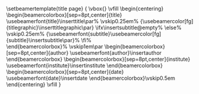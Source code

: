 \setbeamertemplate{title page}
{
  \vbox{}
  \vfill
  \begin{centering}
    \begin{beamercolorbox}[sep=8pt,center]{title}
      \usebeamerfont{title}\inserttitle\par%
      \vskip0.25em%
      {\usebeamercolor[fg]{titlegraphic}\inserttitlegraphic\par}
      \ifx\insertsubtitle\@empty%
      \else%
        \vskip0.25em%
        {\usebeamerfont{subtitle}\usebeamercolor[fg]{subtitle}\insertsubtitle\par}%
      \fi%     
    \end{beamercolorbox}%
    \vskip1em\par
    \begin{beamercolorbox}[sep=8pt,center]{author}
      \usebeamerfont{author}\insertauthor
    \end{beamercolorbox}
    \begin{beamercolorbox}[sep=8pt,center]{institute}
      \usebeamerfont{institute}\insertinstitute
    \end{beamercolorbox}
    \begin{beamercolorbox}[sep=8pt,center]{date}
      \usebeamerfont{date}\insertdate
    \end{beamercolorbox}\vskip0.5em
  \end{centering}
  \vfill
}

